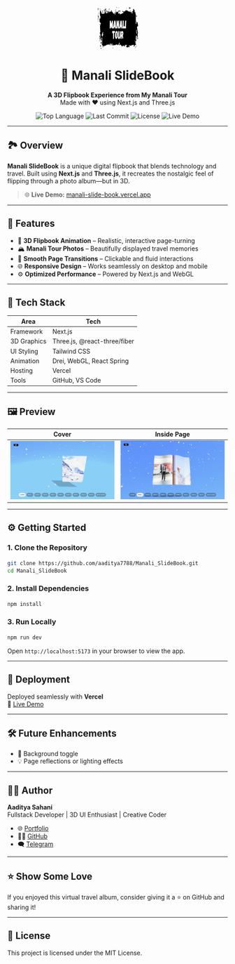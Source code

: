 
<p align="center">
  <img src="https://raw.githubusercontent.com/aaditya7788/Manali_SlideBook/refs/heads/main/public/images/icon.png" alt="Manali SlideBook Logo" width="100" height="100" />
</p>

<h1 align="center">📘 Manali SlideBook</h1>

<p align="center">
  <strong>A 3D Flipbook Experience from My Manali Tour</strong><br/>
  Made with ❤️ using Next.js and Three.js
</p>

<p align="center">
  <img alt="Top Language" src="https://img.shields.io/github/languages/top/aaditya7788/Manali_SlideBook?color=purple">
  <img alt="Last Commit" src="https://img.shields.io/github/last-commit/aaditya7788/Manali_SlideBook?color=green">
  <img alt="License" src="https://img.shields.io/github/license/aaditya7788/Manali_SlideBook?color=blue">
  <img alt="Live Demo" src="https://img.shields.io/badge/Live-Demo-brightgreen">
</p>

---

## 🏞️ Overview

**Manali SlideBook** is a unique digital flipbook that blends technology and travel. Built using **Next.js** and **Three.js**, it recreates the nostalgic feel of flipping through a photo album—but in 3D.

> 🌐 **Live Demo:** [manali-slide-book.vercel.app](https://manali-slide-book.vercel.app/)

---

## 🎯 Features

- 📖 **3D Flipbook Animation** – Realistic, interactive page-turning
- 🏔️ **Manali Tour Photos** – Beautifully displayed travel memories
- 🔄 **Smooth Page Transitions** – Clickable and fluid interactions
- 🌐 **Responsive Design** – Works seamlessly on desktop and mobile
- ⚙️ **Optimized Performance** – Powered by Next.js and WebGL

---

## 🧰 Tech Stack

| Area        | Tech                          |
|-------------|-------------------------------|
| Framework   | Next.js                       |
| 3D Graphics | Three.js, @react-three/fiber  |
| UI Styling  | Tailwind CSS                  |
| Animation   | Drei, WebGL, React Spring     |
| Hosting     | Vercel                        |
| Tools       | GitHub, VS Code               |

---

## 🖼️ Preview

| Cover | Inside Page |
|-------|-------------|
| ![Cover](https://raw.githubusercontent.com/aaditya7788/Manali_SlideBook/refs/heads/main/public/images/bookcover.png) | ![Page](https://raw.githubusercontent.com/aaditya7788/Manali_SlideBook/refs/heads/main/public/images/bookpage.png) |

---

## ⚙️ Getting Started

### 1. Clone the Repository

```bash
git clone https://github.com/aaditya7788/Manali_SlideBook.git
cd Manali_SlideBook
```

### 2. Install Dependencies

```bash
npm install
```

### 3. Run Locally

```bash
npm run dev
```

Open `http://localhost:5173` in your browser to view the app.

---

## 🚀 Deployment

Deployed seamlessly with **Vercel**  
🔗 [Live Demo](https://manali-slide-book-3uex5edz6-aadityas-projects-a8de4b44.vercel.app/)

---

## 🛠️ Future Enhancements

* 🎵 Background toggle
* 💡 Page reflections or lighting effects

---

## 👨‍💻 Author

**Aaditya Sahani**  
Fullstack Developer | 3D UI Enthusiast | Creative Coder

- 🌐 [Portfolio](https://space-portfolio-one-self.vercel.app/)  
- 🧑‍💻 [GitHub](https://github.com/aaditya7788)  
- 🗨️ [Telegram](https://t.me/Aaditya84197943)

---

## ⭐ Show Some Love

If you enjoyed this virtual travel album, consider giving it a ⭐ on GitHub and sharing it!

---

## 📄 License

This project is licensed under the MIT License.


